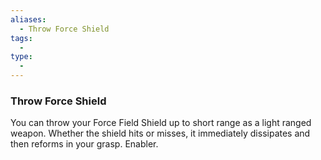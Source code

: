 ```yaml
---
aliases:
  - Throw Force Shield
tags:
  - 
type:
  - 
---
```

### Throw Force Shield

You can throw your Force Field Shield up to short range as a light ranged weapon. Whether the shield hits or misses, it immediately dissipates and then reforms in your grasp. Enabler.